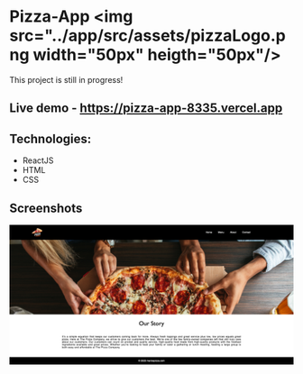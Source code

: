 # Pizza-App  <img src="../app/src/assets/pizzaLogo.png width="50px" heigth="50px"/>

This project is still in progress!

## Live demo - https://pizza-app-8335.vercel.app

## Technologies: 
- ReactJS
- HTML
- CSS

## Screenshots
![catalog](./src/assets/screenshots/about.png)
<!-- ![host](./assets/screenshots/host.png) 
![details](./assets/screenshots/details.png)
![modal](./assets/screenshots/modal.png) -->